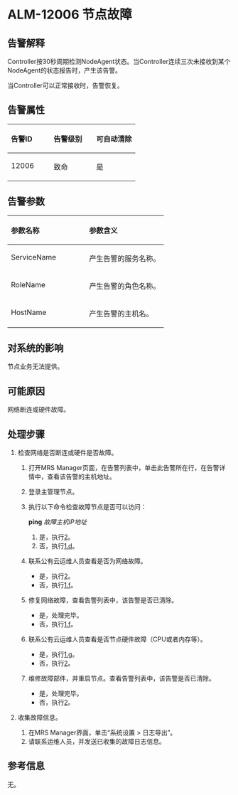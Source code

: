 # ALM-12006 节点故障<a name="ZH-CN_TOPIC_0093195024"></a>

## 告警解释<a name="zh-cn_topic_0035461475_section48126892161325"></a>

Controller按30秒周期检测NodeAgent状态。当Controller连续三次未接收到某个NodeAgent的状态报告时，产生该告警。

当Controller可以正常接收时，告警恢复。

## 告警属性<a name="zh-cn_topic_0035461475_section6507620161430"></a>

<a name="zh-cn_topic_0035461475_table2036590511576"></a>
<table><thead align="left"><tr id="zh-cn_topic_0035461475_row1639975911576"><th class="cellrowborder" valign="top" width="33.33333333333333%" id="mcps1.1.4.1.1"><p id="zh-cn_topic_0035461475_p6047368611576"><a name="zh-cn_topic_0035461475_p6047368611576"></a><a name="zh-cn_topic_0035461475_p6047368611576"></a><strong id="zh-cn_topic_0035461475_b244983011576"><a name="zh-cn_topic_0035461475_b244983011576"></a><a name="zh-cn_topic_0035461475_b244983011576"></a>告警ID</strong></p>
</th>
<th class="cellrowborder" valign="top" width="33.33333333333333%" id="mcps1.1.4.1.2"><p id="zh-cn_topic_0035461475_p3182788411576"><a name="zh-cn_topic_0035461475_p3182788411576"></a><a name="zh-cn_topic_0035461475_p3182788411576"></a><strong id="zh-cn_topic_0035461475_b2596879711576"><a name="zh-cn_topic_0035461475_b2596879711576"></a><a name="zh-cn_topic_0035461475_b2596879711576"></a>告警级别</strong></p>
</th>
<th class="cellrowborder" valign="top" width="33.33333333333333%" id="mcps1.1.4.1.3"><p id="zh-cn_topic_0035461475_p3744689411576"><a name="zh-cn_topic_0035461475_p3744689411576"></a><a name="zh-cn_topic_0035461475_p3744689411576"></a><strong id="zh-cn_topic_0035461475_b3478031211576"><a name="zh-cn_topic_0035461475_b3478031211576"></a><a name="zh-cn_topic_0035461475_b3478031211576"></a>可自动清除</strong></p>
</th>
</tr>
</thead>
<tbody><tr id="zh-cn_topic_0035461475_row4766824211576"><td class="cellrowborder" valign="top" width="33.33333333333333%" headers="mcps1.1.4.1.1 "><p id="zh-cn_topic_0035461475_p4566353811576"><a name="zh-cn_topic_0035461475_p4566353811576"></a><a name="zh-cn_topic_0035461475_p4566353811576"></a>12006</p>
</td>
<td class="cellrowborder" valign="top" width="33.33333333333333%" headers="mcps1.1.4.1.2 "><p id="zh-cn_topic_0035461475_p2136446911576"><a name="zh-cn_topic_0035461475_p2136446911576"></a><a name="zh-cn_topic_0035461475_p2136446911576"></a>致命</p>
</td>
<td class="cellrowborder" valign="top" width="33.33333333333333%" headers="mcps1.1.4.1.3 "><p id="zh-cn_topic_0035461475_p278925211576"><a name="zh-cn_topic_0035461475_p278925211576"></a><a name="zh-cn_topic_0035461475_p278925211576"></a>是</p>
</td>
</tr>
</tbody>
</table>

## 告警参数<a name="zh-cn_topic_0035461475_section63452949161437"></a>

<a name="zh-cn_topic_0035461475_table3879217311576"></a>
<table><thead align="left"><tr id="zh-cn_topic_0035461475_row1716001911576"><th class="cellrowborder" valign="top" width="50%" id="mcps1.1.3.1.1"><p id="zh-cn_topic_0035461475_p5136709111576"><a name="zh-cn_topic_0035461475_p5136709111576"></a><a name="zh-cn_topic_0035461475_p5136709111576"></a><strong id="zh-cn_topic_0035461475_b4140262811576"><a name="zh-cn_topic_0035461475_b4140262811576"></a><a name="zh-cn_topic_0035461475_b4140262811576"></a>参数名称</strong></p>
</th>
<th class="cellrowborder" valign="top" width="50%" id="mcps1.1.3.1.2"><p id="zh-cn_topic_0035461475_p4862994111576"><a name="zh-cn_topic_0035461475_p4862994111576"></a><a name="zh-cn_topic_0035461475_p4862994111576"></a><strong id="zh-cn_topic_0035461475_b4575175911576"><a name="zh-cn_topic_0035461475_b4575175911576"></a><a name="zh-cn_topic_0035461475_b4575175911576"></a>参数含义</strong></p>
</th>
</tr>
</thead>
<tbody><tr id="zh-cn_topic_0035461475_row3303601311576"><td class="cellrowborder" valign="top" width="50%" headers="mcps1.1.3.1.1 "><p id="zh-cn_topic_0035461475_p2669378111576"><a name="zh-cn_topic_0035461475_p2669378111576"></a><a name="zh-cn_topic_0035461475_p2669378111576"></a>ServiceName</p>
</td>
<td class="cellrowborder" valign="top" width="50%" headers="mcps1.1.3.1.2 "><p id="zh-cn_topic_0035461475_p4873781211576"><a name="zh-cn_topic_0035461475_p4873781211576"></a><a name="zh-cn_topic_0035461475_p4873781211576"></a>产生告警的服务名称。</p>
</td>
</tr>
<tr id="zh-cn_topic_0035461475_row5880414611576"><td class="cellrowborder" valign="top" width="50%" headers="mcps1.1.3.1.1 "><p id="zh-cn_topic_0035461475_p1189127911576"><a name="zh-cn_topic_0035461475_p1189127911576"></a><a name="zh-cn_topic_0035461475_p1189127911576"></a>RoleName</p>
</td>
<td class="cellrowborder" valign="top" width="50%" headers="mcps1.1.3.1.2 "><p id="zh-cn_topic_0035461475_p1983452011576"><a name="zh-cn_topic_0035461475_p1983452011576"></a><a name="zh-cn_topic_0035461475_p1983452011576"></a>产生告警的角色名称。</p>
</td>
</tr>
<tr id="zh-cn_topic_0035461475_row5116676611576"><td class="cellrowborder" valign="top" width="50%" headers="mcps1.1.3.1.1 "><p id="zh-cn_topic_0035461475_p6349545211576"><a name="zh-cn_topic_0035461475_p6349545211576"></a><a name="zh-cn_topic_0035461475_p6349545211576"></a>HostName</p>
</td>
<td class="cellrowborder" valign="top" width="50%" headers="mcps1.1.3.1.2 "><p id="zh-cn_topic_0035461475_p4493066411576"><a name="zh-cn_topic_0035461475_p4493066411576"></a><a name="zh-cn_topic_0035461475_p4493066411576"></a>产生告警的主机名。</p>
</td>
</tr>
</tbody>
</table>

## 对系统的影响<a name="zh-cn_topic_0035461475_section32028315161445"></a>

节点业务无法提供。

## 可能原因<a name="zh-cn_topic_0035461475_section14828529161450"></a>

网络断连或硬件故障。

## 处理步骤<a name="zh-cn_topic_0035461475_section30560673161454"></a>

1.  检查网络是否断连或硬件是否故障。
    1.  打开MRS Manager页面，在告警列表中，单击此告警所在行，在告警详情中，查看该告警的主机地址。
    2.  登录主管理节点。
    3.  执行以下命令检查故障节点是否可以访问：

        **ping** _故障主机IP地址_

        1.  是，执行[2](#zh-cn_topic_0035461475_li47040250162137)。
        2.  否，执行[1.d](#zh-cn_topic_0035461475_li65085062161917)。

    4.  <a name="zh-cn_topic_0035461475_li65085062161917"></a>联系公有云运维人员查看是否为网络故障。
        -   是，执行[2](#zh-cn_topic_0035461475_li47040250162137)。
        -   否，执行[1.f](#zh-cn_topic_0035461475_li25618036162125)。

    5.  修复网络故障，查看告警列表中，该告警是否已清除。
        -   是，处理完毕。
        -   否，执行[1.f](#zh-cn_topic_0035461475_li25618036162125)。

    6.  <a name="zh-cn_topic_0035461475_li25618036162125"></a>联系公有云运维人员查看是否节点硬件故障（CPU或者内存等）。
        -   是，执行[1.g](#zh-cn_topic_0035461475_li8903046162132)。
        -   否，执行[2](#zh-cn_topic_0035461475_li47040250162137)。

    7.  <a name="zh-cn_topic_0035461475_li8903046162132"></a>维修故障部件，并重启节点。查看告警列表中，该告警是否已清除。
        -   是，处理完毕。
        -   否，执行[2](#zh-cn_topic_0035461475_li47040250162137)。


2.  <a name="zh-cn_topic_0035461475_li47040250162137"></a>收集故障信息。
    1.  在MRS Manager界面，单击“系统设置 \> 日志导出”。
    2.  请联系运维人员，并发送已收集的故障日志信息。


## 参考信息<a name="zh-cn_topic_0035461475_section55635852162510"></a>

无。

